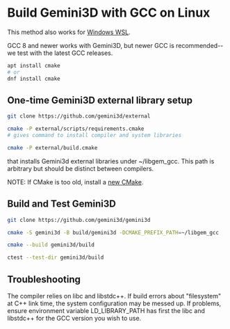 # Build Gemini3D with GCC on Linux

This method also works for
[Windows WSL](https://docs.microsoft.com/en-us/windows/wsl/install).

GCC 8 and newer works with Gemini3D, but newer GCC is recommended--we test with the latest GCC releases.

```sh
apt install cmake
# or
dnf install cmake
```

## One-time Gemini3D external library setup

```sh
git clone https://github.com/gemini3d/external

cmake -P external/scripts/requirements.cmake
# gives command to install compiler and system libraries

cmake -P external/build.cmake
```

that installs Gemini3d external libraries under ~/libgem_gcc.
This path is arbitrary but should be distinct between compilers.

NOTE: If CMake is too old, install a [new CMake](./Readme_cmake_install.md).

## Build and Test Gemini3D

```sh
git clone https://github.com/gemini3d/gemini3d

cmake -S gemini3d -B build/gemini3d -DCMAKE_PREFIX_PATH=~/libgem_gcc

cmake --build gemini3d/build

ctest --test-dir gemini3d/build
```

## Troubleshooting

The compiler relies on libc and libstdc++.
If build errors about "filesystem" at C++ link time, the system configuration may be messed up.
If problems, ensure environment variable LD_LIBRARY_PATH has first the libc and libstdc++ for the GCC version you wish to use.
